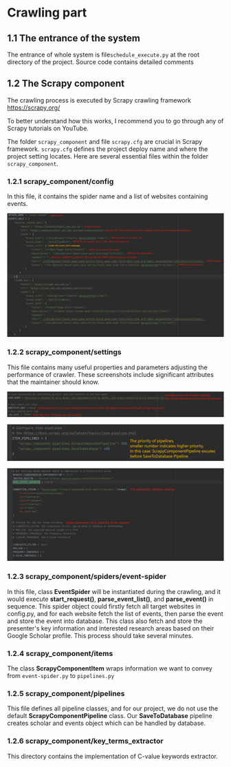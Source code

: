 # Crawling part

## 1.1 The entrance of the system

The entrance of whole system is  file`schedule_execute.py` at the root directory of the project. Source code contains detailed comments

## 1.2 The Scrapy component

The crawling process is executed by Scrapy crawling framework https://scrapy.org/

To better understand how this works, I recommend you to go through any of Scrapy tutorials on YouTube.

The folder `scrapy_component` and file `scrapy.cfg` are crucial in Scrapy framework. `scrapy.cfg` defines the project deploy name and where the project setting locates. Here are several essential files within the folder `scrapy_component`.

### 1.2.1 scrapy_component/config

In this file, it contains the spider name and a list of websites containing events.

![image-20231017073807246](../readme_images/crawler_mechanism_1.png)

### 1.2.2 scrapy_component/settings

This file contains many useful properties and parameters adjusting the performance of crawler. These screenshots include significant attributes that the maintainer should know.

![image-20231017074421634](../readme_images/crawler_mechanism_2.png)

![image-20231017074643053](../readme_images/crawler_mechanism_3.png)

![image-20231017074908515](../readme_images/crawler_mechanism_4.png)

### 1.2.3 scrapy_component/spiders/event-spider

In this file, class **EventSpider** will be instantiated during the crawling, and it would execute **start_request()**, **parse_event_list()**, and **parse_event()** in sequence. This spider object could firstly fetch all target websites in config.py, and for each website fetch the list of events, then parse the event and store the event into database. This class also fetch and store the presenter's key information and interested research areas based on their Google Scholar profile. This process should take several minutes.

### 1.2.4 scrapy_component/items

The class **ScrapyComponentItem** wraps information we want to convey from `event-spider.py` to `pipelines.py`

### 1.2.5 scrapy_component/pipelines

This file defines all pipeline classes, and for our project, we do not use the default **ScrapyComponentPipeline** class. Our **SaveToDatabase** pipeline creates scholar and events object which can be handled by database.

### 1.2.6 scrapy_component/key_terms_extractor

This directory contains the implementation of C-value keywords extractor. 